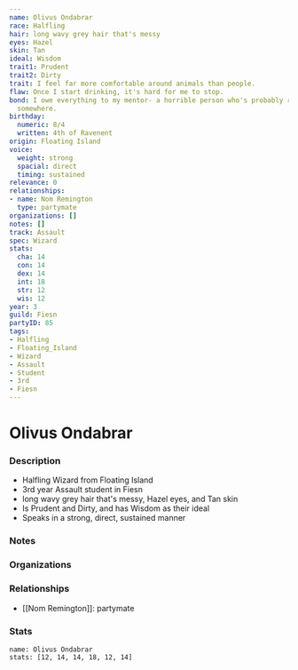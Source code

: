 ```yaml
---
name: Olivus Ondabrar
race: Halfling
hair: long wavy grey hair that's messy
eyes: Hazel
skin: Tan
ideal: Wisdom
trait1: Prudent
trait2: Dirty
trait: I feel far more comfortable around animals than people.
flaw: Once I start drinking, it's hard for me to stop.
bond: I owe everything to my mentor- a horrible person who's probably rotting in jail
  somewhere.
birthday:
  numeric: 8/4
  written: 4th of Ravenent
origin: Floating Island
voice:
  weight: strong
  spacial: direct
  timing: sustained
relevance: 0
relationships:
- name: Nom Remington
  type: partymate
organizations: []
notes: []
track: Assault
spec: Wizard
stats:
  cha: 14
  con: 14
  dex: 14
  int: 18
  str: 12
  wis: 12
year: 3
guild: Fiesn
partyID: 85
tags:
- Halfling
- Floating_Island
- Wizard
- Assault
- Student
- 3rd
- Fiesn
---
```

# Olivus Ondabrar
### Description
- Halfling Wizard from Floating Island
- 3rd year Assault student in Fiesn
- long wavy grey hair that's messy, Hazel eyes, and Tan skin
- Is Prudent and Dirty, and has Wisdom as their ideal
- Speaks in a strong, direct, sustained manner

### Notes

### Organizations

### Relationships
- [[Nom Remington]]: partymate

### Stats
```statblock
name: Olivus Ondabrar
stats: [12, 14, 14, 18, 12, 14]
```